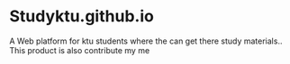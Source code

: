 # Studyktu.github.io
A Web platform for ktu students where the can get there study materials..
This product is also contribute my me 
